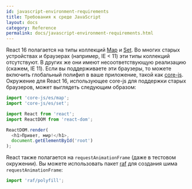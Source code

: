 ```yaml
---
id: javascript-environment-requirements
title: Требования к среде JavaScript
layout: docs
category: Reference
permalink: docs/javascript-environment-requirements.html
---
```


React 16 полагается на типы коллекций [Map](https://developer.mozilla.org/ru/docs/Web/JavaScript/Reference/Global_Objects/Map) и [Set](https://developer.mozilla.org/ru/docs/Web/JavaScript/Reference/Global_Objects/Set). Во многих старых устройствах и браузерах (например, IE < 11) эти типы коллекций отсутствуют. В других же они имеют несоответствующую реализацию (скажем, IE 11). Если вы поддерживаете эти браузеры, то можете включить глобальный полифил в ваше приложение, такой как [core-js](https://github.com/zloirock/core-js).
Окружение для React 16, использующее core-js для поддержки старых браузеров, может выглядеть следующим образом:

```js
import 'core-js/es/map';
import 'core-js/es/set';

import React from 'react';
import ReactDOM from 'react-dom';

ReactDOM.render(
  <h1>Привет, мир!</h1>,
  document.getElementById('root')
);
```

React также полагается на `requestAnimationFrame` (даже в тестовом окружении).
Вы можете использовать пакет [raf](https://www.npmjs.com/package/raf) для создания шима `requestAnimationFrame`:

```js
import 'raf/polyfill';
```
